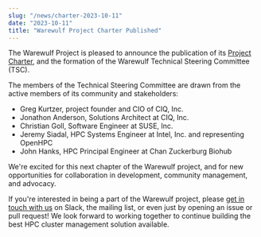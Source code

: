 ```yaml
---
slug: "/news/charter-2023-10-11"
date: "2023-10-11"
title: "Warewulf Project Charter Published"
---
```


The Warewulf Project is pleased to announce the publication of its
[Project Charter](/charter), and the formation of the Warewulf
Technical Steering Committee (TSC).

The members of the Technical Steering Committee are drawn from the
active members of its community and stakeholders:

- Greg Kurtzer, project founder and CIO of CIQ, Inc.
- Jonathon Anderson, Solutions Architect at CIQ, Inc.
- Christian Goll, Software Engineer at SUSE, Inc.
- Jeremy Siadal, HPC Systems Engineer at Intel, Inc. and representing
  OpenHPC
- John Hanks, HPC Principal Engineer at Chan Zuckerburg Biohub

We're excited for this next chapter of the Warewulf project, and for
new opportunities for collaboration in development, community
management, and advocacy.

If you're interested in being a part of the Warewulf project, please
[get in touch with us](/help) on Slack, the mailing list, or even just
by opening an issue or pull request! We look forward to working
together to continue building the best HPC cluster management solution
available.
